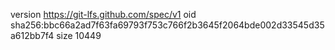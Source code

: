 version https://git-lfs.github.com/spec/v1
oid sha256:bbc66a2ad7f63fa69793f753c766f2b3645f2064bde002d33545d35a612bb7f4
size 10449
